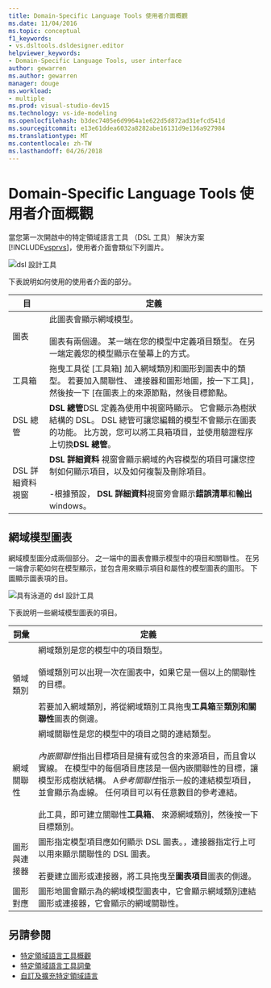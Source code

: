 ```yaml
---
title: Domain-Specific Language Tools 使用者介面概觀
ms.date: 11/04/2016
ms.topic: conceptual
f1_keywords:
- vs.dsltools.dsldesigner.editor
helpviewer_keywords:
- Domain-Specific Language Tools, user interface
author: gewarren
ms.author: gewarren
manager: douge
ms.workload:
- multiple
ms.prod: visual-studio-dev15
ms.technology: vs-ide-modeling
ms.openlocfilehash: b3dec7405e6d9964a1e622d5d872ad31efcd541d
ms.sourcegitcommit: e13e61ddea6032a8282abe16131d9e136a927984
ms.translationtype: MT
ms.contentlocale: zh-TW
ms.lasthandoff: 04/26/2018
---
```

# <a name="overview-of-the-domain-specific-language-tools-user-interface"></a>Domain-Specific Language Tools 使用者介面概觀
當您第一次開啟中的特定領域語言工具 （DSL 工具） 解決方案[!INCLUDE[vsprvs](../code-quality/includes/vsprvs_md.md)]，使用者介面會類似下列圖片。

 ![dsl 設計工具](../modeling/media/dsl_designer.png "dsl_designer")

 下表說明如何使用的使用者介面的部分。

|**目**|**定義**|
|-----------------|--------------------|
|圖表|此圖表會顯示網域模型。<br /><br /> 圖表有兩個邊。 某一端在您的模型中定義項目類型。 在另一端定義您的模型顯示在螢幕上的方式。|
|工具箱|拖曳工具從 [工具箱] 加入網域類別和圖形到圖表中的類型。 若要加入關聯性、 連接器和圖形地圖，按一下工具]，然後按一下 [在圖表上的來源節點，然後目標節點。|
|DSL 總管|**DSL 總管**DSL 定義為使用中視窗時顯示。 它會顯示為樹狀結構的 DSL。 DSL 總管可讓您編輯的模型不會顯示在圖表的功能。 比方說，您可以將工具箱項目，並使用驗證程序上切換**DSL 總管**。|
|DSL 詳細資料視窗|**DSL 詳細資料** 視窗會顯示網域的內容模型的項目可讓您控制如何顯示項目，以及如何複製及刪除項目。<br /><br /> -根據預設， **DSL 詳細資料**視窗旁會顯示**錯誤清單**和**輸出**windows。|

## <a name="the-domain-model-diagram"></a>網域模型圖表
 網域模型圖分成兩個部分。 之一端中的圖表會顯示模型中的項目和關聯性。 在另一端會示範如何在模型顯示，並包含用來顯示項目和屬性的模型圖表的圖形。 下圖顯示圖表項的目。

 ![具有泳道的 dsl 設計工具](../modeling/media/dsl_desinger.png "dsl_desinger")

 下表說明一些網域模型圖表的項目。

|**詞彙**|**定義**|
|--------------|--------------------|
|領域類別|網域類別是您的模型中的項目類型。<br /><br /> 領域類別可以出現一次在圖表中，如果它是一個以上的關聯性的目標。<br /><br /> 若要加入網域類別，將從網域類別工具拖曳**工具箱**至**類別和關聯性**圖表的側邊。|
|網域關聯性|網域關聯性是您的模型中的項目之間的連結類型。<br /><br /> *內嵌關聯性*指出目標項目是擁有或包含的來源項目，而且會以實線。 在模型中的每個項目應該是一個內嵌關聯性的目標，讓模型形成樹狀結構。 A*參考關聯性*指示一般的連結模型項目，並會顯示為虛線。 任何項目可以有任意數目的參考連結。<br /><br /> 此工具，即可建立關聯性**工具箱**、 來源網域類別，然後按一下 目標類別。|
|圖形與連接器|圖形指定模型項目應如何顯示 DSL 圖表。，連接器指定行上可以用來顯示關聯性的 DSL 圖表。<br /><br /> 若要建立圖形或連接器，將工具拖曳至**圖表項目**圖表的側邊。|
|圖形對應|圖形地圖會顯示為的網域模型圖表中，它會顯示網域類別連結圖形或連接器，它會顯示的網域關聯性。|

## <a name="see-also"></a>另請參閱

- [特定領域語言工具概觀](../modeling/overview-of-domain-specific-language-tools.md)
- [特定領域語言工具詞彙](http://msdn.microsoft.com/ca5e84cb-a315-465c-be24-76aa3df276aa)
- [自訂及擴充特定領域語言](../modeling/customizing-and-extending-a-domain-specific-language.md)